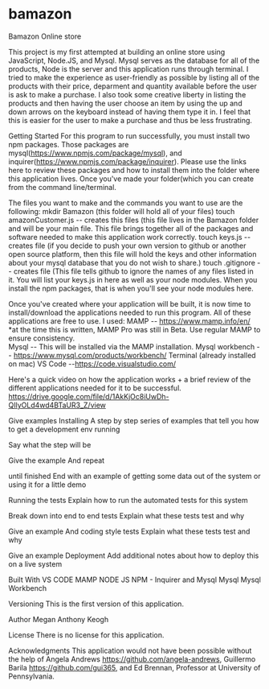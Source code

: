 # bamazon

Bamazon Online store

This project is my first attempted at building an online store using JavaScript, Node.JS, and Mysql. Mysql serves as the database for all of the products, Node is the server and this application runs through terminal. I tried to make the experience as user-friendly as possible by listing all of the products with their price, deparment and quantity available before the user is ask to make a purchase. 
I also took some creative liberty in listing the products and then having the user choose an item by using the up and down arrows on the keyboard instead of having them type it in. I feel that this is easier for the user to make a purchase and thus be less frustrating. 

Getting Started
For this program to run successfully, you must install two npm packages. Those packages are mysql(https://www.npmjs.com/package/mysql), and inquirer(https://www.npmjs.com/package/inquirer). Please use the links here to review these packages and how to install them into the folder where this application lives. 
Once you've made your folder(which you can create from the command line/terminal. 

The files you want to make and the commands you want to use are the following:
mkdir Bamazon (this folder will hold all of your files)
touch amazonCustomer.js -- creates this files (this file lives in the Bamazon folder and will be your main file. This file brings together all of the packages and software needed to make this application work correctly.
touch keys.js -- creates file (if you decide to push your own version to github or another open source platform, then this file will hold the keys and other information about your mysql database that you do not wish to share.) 
touch .gitignore -- creates file (This file tells github to ignore the names of any files listed in it. You will list your keys.js in here as well as your node modules. When you install the npm packages, that is when you'll see your node modules here. 

Once you've created where your application will be built, it is now time to install/download the applications needed to run this program. All of these applications are free to use. 
I used:
MAMP -- https://www.mamp.info/en/ *at the time this is written, MAMP Pro was still in Beta. Use regular MAMP to ensure consistency.  
Mysql -- This will be installed via the MAMP installation.
Mysql workbench -- https://www.mysql.com/products/workbench/ 
Terminal (already installed on mac)
VS Code --https://code.visualstudio.com/


Here's a quick video on how the application works + a brief review of the different applications needed for it to be successful. https://drive.google.com/file/d/1AkKjOc8iUwDh-QIlyOLd4wd4BTaUR3_Z/view

Give examples
Installing
A step by step series of examples that tell you how to get a development env running

Say what the step will be

Give the example
And repeat

until finished
End with an example of getting some data out of the system or using it for a little demo

Running the tests
Explain how to run the automated tests for this system

Break down into end to end tests
Explain what these tests test and why

Give an example
And coding style tests
Explain what these tests test and why

Give an example
Deployment
Add additional notes about how to deploy this on a live system

Built With
VS CODE
MAMP
NODE JS
NPM - Inquirer and Mysql
Mysql
Mysql Workbench

Versioning
This is the first version of this application.

Author
Megan Anthony Keogh

License
There is no license for this application. 

Acknowledgments
This application would not have been possible without the help of Angela Andrews https://github.com/angela-andrews, Guillermo Barila https://github.com/gui365, and Ed Brennan, Professor at University of Pennsylvania.  
